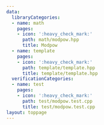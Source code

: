 ```yaml
---
data:
  libraryCategories:
  - name: math
    pages:
    - icon: ':heavy_check_mark:'
      path: math/modpow.hpp
      title: Modpow
  - name: template
    pages:
    - icon: ':heavy_check_mark:'
      path: template/template.hpp
      title: template/template.hpp
  verificationCategories:
  - name: test
    pages:
    - icon: ':heavy_check_mark:'
      path: test/modpow.test.cpp
      title: test/modpow.test.cpp
layout: toppage
---
```

